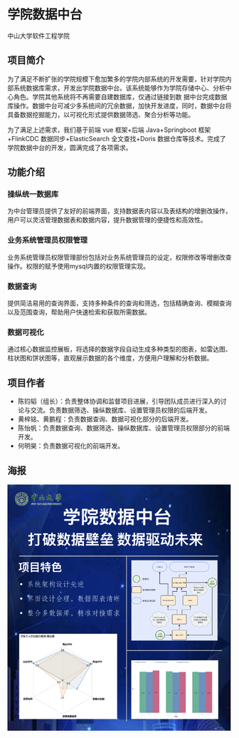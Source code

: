 # 学院数据中台

中山大学软件工程学院

## 项目简介

为了满足不断扩张的学院规模下愈加繁多的学院内部系统的开发需要，针对学院内部系统数据库需求，开发出学院数据中台。该系统能够作为学院存储中心、分析中心角色。学院其他系统将不再需要自建数据库，仅通过链接到数 据中台完成数据库操作。数据中台可减少多系统间的冗余数据，加快开发进度，同时，数据中台将具备数据挖掘能力，以可视化形式提供数据筛选、聚合分析等功能。

为了满足上述需求，我们基于前端 vue 框架+后端 Java+Springboot 框架 +FlinkCDC 数据同步+ElasticSearch 全文查找+Doris 数据仓库等技术。完成了学院数据中台的开发，圆满完成了各项需求。

## 功能介绍

### 操纵统一数据库

为中台管理员提供了友好的前端界面，支持数据表内容以及表结构的增删改操作，用户可以灵活管理数据表和数据内容，提升数据管理的便捷性和高效性。

### 业务系统管理员权限管理

业务系统管理员权限管理部份包括对业务系统管理员的设定，权限修改等增删改查操作。权限的赋予使用mysql内置的权限管理实现。

### 数据查询

提供简洁易用的查询界面，支持多种条件的查询和筛选，包括精确查询、模糊查询以及范围查询，帮助用户快速检索和获取所需数据。

### 数据可视化

通过核心数据监控展板，将选择的数据字段自动生成多种类型的图表，如雷达图、柱状图和饼状图等，直观展示数据的各个维度，方便用户理解和分析数据。

## 项目作者

- 陈钧韬（组长）：负责整体协调和监督项目进展，引导团队成员进行深入的讨论与交流。负责数据筛选、操纵数据库、设置管理员权限的后端开发。
- 黄梓铭、黄鹏程：负责数据查询、数据可视化部分的后端开发。
- 陈怡帆：负责数据查询、数据筛选、操纵数据库、设置管理员权限部分的前端开发。
- 何明昊：负责数据可视化的前端开发。

## 海报

![alt text](image.png)